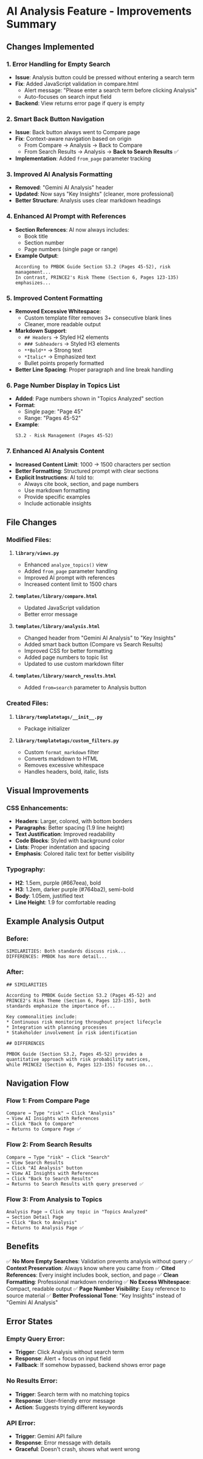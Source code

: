 # AI Analysis Feature - Improvements Summary

## Changes Implemented

### 1. **Error Handling for Empty Search**
- **Issue**: Analysis button could be pressed without entering a search term
- **Fix**: Added JavaScript validation in compare.html
  - Alert message: "Please enter a search term before clicking Analysis"
  - Auto-focuses on search input field
- **Backend**: View returns error page if query is empty

### 2. **Smart Back Button Navigation**
- **Issue**: Back button always went to Compare page
- **Fix**: Context-aware navigation based on origin
  - From Compare → Analysis → Back to Compare
  - From Search Results → Analysis → **Back to Search Results** ✅
- **Implementation**: Added `from_page` parameter tracking

### 3. **Improved AI Analysis Formatting**
- **Removed**: "Gemini AI Analysis" header
- **Updated**: Now says "Key Insights" (cleaner, more professional)
- **Better Structure**: Analysis uses clear markdown headings

### 4. **Enhanced AI Prompt with References**
- **Section References**: AI now always includes:
  - Book title
  - Section number
  - Page numbers (single page or range)
- **Example Output**:
  ```
  According to PMBOK Guide Section S3.2 (Pages 45-52), risk management...
  In contrast, PRINCE2's Risk Theme (Section 6, Pages 123-135) emphasizes...
  ```

### 5. **Improved Content Formatting**
- **Removed Excessive Whitespace**: 
  - Custom template filter removes 3+ consecutive blank lines
  - Cleaner, more readable output
- **Markdown Support**:
  - `## Headers` → Styled H2 elements
  - `### Subheaders` → Styled H3 elements
  - `**Bold**` → Strong text
  - `*Italic*` → Emphasized text
  - Bullet points properly formatted
- **Better Line Spacing**: Proper paragraph and line break handling

### 6. **Page Number Display in Topics List**
- **Added**: Page numbers shown in "Topics Analyzed" section
- **Format**: 
  - Single page: "Page 45"
  - Range: "Pages 45-52"
- **Example**: 
  ```
  S3.2 - Risk Management (Pages 45-52)
  ```

### 7. **Enhanced AI Analysis Content**
- **Increased Content Limit**: 1000 → 1500 characters per section
- **Better Formatting**: Structured prompt with clear sections
- **Explicit Instructions**: AI told to:
  - Always cite book, section, and page numbers
  - Use markdown formatting
  - Provide specific examples
  - Include actionable insights

## File Changes

### Modified Files:
1. **`library/views.py`**
   - Enhanced `analyze_topics()` view
   - Added `from_page` parameter handling
   - Improved AI prompt with references
   - Increased content limit to 1500 chars

2. **`templates/library/compare.html`**
   - Updated JavaScript validation
   - Better error message

3. **`templates/library/analysis.html`**
   - Changed header from "Gemini AI Analysis" to "Key Insights"
   - Added smart back button (Compare vs Search Results)
   - Improved CSS for better formatting
   - Added page numbers to topic list
   - Updated to use custom markdown filter

4. **`templates/library/search_results.html`**
   - Added `from=search` parameter to Analysis button

### Created Files:
1. **`library/templatetags/__init__.py`**
   - Package initializer

2. **`library/templatetags/custom_filters.py`**
   - Custom `format_markdown` filter
   - Converts markdown to HTML
   - Removes excessive whitespace
   - Handles headers, bold, italic, lists

## Visual Improvements

### CSS Enhancements:
- **Headers**: Larger, colored, with bottom borders
- **Paragraphs**: Better spacing (1.9 line height)
- **Text Justification**: Improved readability
- **Code Blocks**: Styled with background color
- **Lists**: Proper indentation and spacing
- **Emphasis**: Colored italic text for better visibility

### Typography:
- **H2**: 1.5em, purple (#667eea), bold
- **H3**: 1.2em, darker purple (#764ba2), semi-bold
- **Body**: 1.05em, justified text
- **Line Height**: 1.9 for comfortable reading

## Example Analysis Output

### Before:
```
SIMILARITIES: Both standards discuss risk...
DIFFERENCES: PMBOK has more detail...
```

### After:
```
## SIMILARITIES

According to PMBOK Guide Section S3.2 (Pages 45-52) and 
PRINCE2's Risk Theme (Section 6, Pages 123-135), both 
standards emphasize the importance of...

Key commonalities include:
* Continuous risk monitoring throughout project lifecycle
* Integration with planning processes
* Stakeholder involvement in risk identification

## DIFFERENCES

PMBOK Guide (Section S3.2, Pages 45-52) provides a 
quantitative approach with risk probability matrices, 
while PRINCE2 (Section 6, Pages 123-135) focuses on...
```

## Navigation Flow

### Flow 1: From Compare Page
```
Compare → Type "risk" → Click "Analysis" 
→ View AI Insights with References
→ Click "Back to Compare"
→ Returns to Compare Page ✅
```

### Flow 2: From Search Results
```
Compare → Type "risk" → Click "Search"
→ View Search Results
→ Click "AI Analysis" button
→ View AI Insights with References
→ Click "Back to Search Results"
→ Returns to Search Results with query preserved ✅
```

### Flow 3: From Analysis to Topics
```
Analysis Page → Click any topic in "Topics Analyzed"
→ Section Detail Page
→ Click "Back to Analysis"
→ Returns to Analysis Page ✅
```

## Benefits

✅ **No More Empty Searches**: Validation prevents analysis without query
✅ **Context Preservation**: Always know where you came from
✅ **Cited References**: Every insight includes book, section, and page
✅ **Clean Formatting**: Professional markdown rendering
✅ **No Excess Whitespace**: Compact, readable output
✅ **Page Number Visibility**: Easy reference to source material
✅ **Better Professional Tone**: "Key Insights" instead of "Gemini AI Analysis"

## Error States

### Empty Query Error:
- **Trigger**: Click Analysis without search term
- **Response**: Alert + focus on input field
- **Fallback**: If somehow bypassed, backend shows error page

### No Results Error:
- **Trigger**: Search term with no matching topics
- **Response**: User-friendly error message
- **Action**: Suggests trying different keywords

### API Error:
- **Trigger**: Gemini API failure
- **Response**: Error message with details
- **Graceful**: Doesn't crash, shows what went wrong
